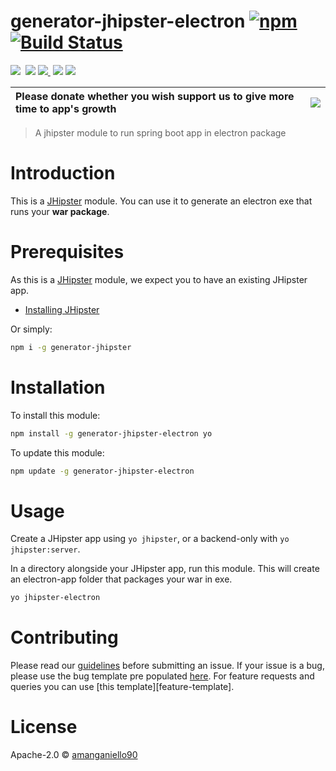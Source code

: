 # generator-jhipster-electron [![npm](https://img.shields.io/badge/npm-v8.10.0-green.svg)](https://www.npmjs.com/package/generator-jhipster-electron)&nbsp;[![Build Status](https://travis-ci.org/amanganiello90/generator-jhipster-electron.svg)](https://travis-ci.org/amanganiello90/generator-jhipster-electron)
<img src="https://img.shields.io/github/forks/amanganiello90/generator-jhipster-electron.svg">&nbsp;
<img src="https://img.shields.io/github/stars/amanganiello90/generator-jhipster-electron.svg">&nbsp;<a href="https://github.com/amanganiello90/generator-jhipster-electron/issues"><img src="https://img.shields.io/github/issues/amanganiello90/generator-jhipster-electron.svg">
</a>&nbsp;<img src="https://img.shields.io/github/license/amanganiello90/generator-jhipster-electron.svg">&nbsp;<img src="https://img.shields.io/github/downloads/amanganiello90/generator-jhipster-electron/total.svg">&nbsp;

|Please donate whether you wish support us to give more time to app's growth | [![](https://www.paypal.com/en_US/IT/i/btn/btn_donateCC_LG.gif)](https://www.paypal.com/cgi-bin/webscr?cmd=_s-xclick&hosted_button_id=XTC895QYD28TC)  |
|:------------------------------------------------------------------------------|:------------------------------------------------------------------------------------------------------------------------------------------------------|

> A jhipster module to run spring boot app in electron package

# Introduction

This is a [JHipster](http://www.jhipster.tech/) module. You can use it to generate an electron exe that runs your **war package**.

# Prerequisites

As this is a [JHipster](http://www.jhipster.tech/) module, we expect you to have an existing JHipster app.

- [Installing JHipster](https://www.jhipster.tech/installation.html)

Or simply:

```bash
npm i -g generator-jhipster
```

# Installation

To install this module:

```bash
npm install -g generator-jhipster-electron yo
```

To update this module:

```bash
npm update -g generator-jhipster-electron
```

# Usage

Create a JHipster app using `yo jhipster`, or a backend-only with `yo jhipster:server`. 

In a directory alongside your JHipster app, run this module. This will create an electron-app folder that packages your war in exe.

```bash
yo jhipster-electron
```

# Contributing

Please read our [guidelines](/CONTRIBUTING.md#submitting-an-issue) before submitting an issue. If your issue is a bug, please use the bug template pre populated [here](insert). For feature requests and queries you can use [this template][feature-template].

# License

Apache-2.0 © [amanganiello90](https://github.com/amanganiello90)
